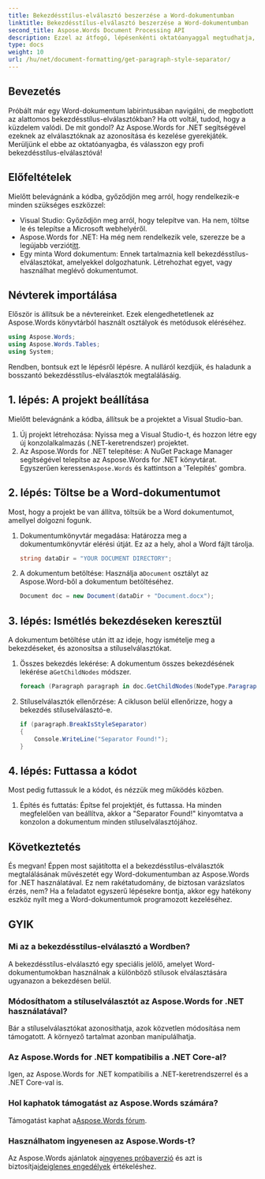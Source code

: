 ```yaml
---
title: Bekezdésstílus-elválasztó beszerzése a Word-dokumentumban
linktitle: Bekezdésstílus-elválasztó beszerzése a Word-dokumentumban
second_title: Aspose.Words Document Processing API
description: Ezzel az átfogó, lépésenkénti oktatóanyaggal megtudhatja, hogyan azonosíthatja és kezelheti a bekezdésstílus-elválasztókat a Word dokumentumokban az Aspose.Words for .NET segítségével.
type: docs
weight: 10
url: /hu/net/document-formatting/get-paragraph-style-separator/
---
```


## Bevezetés

Próbált már egy Word-dokumentum labirintusában navigálni, de megbotlott az alattomos bekezdésstílus-elválasztókban? Ha ott voltál, tudod, hogy a küzdelem valódi. De mit gondol? Az Aspose.Words for .NET segítségével ezeknek az elválasztóknak az azonosítása és kezelése gyerekjáték. Merüljünk el ebbe az oktatóanyagba, és válasszon egy profi bekezdésstílus-elválasztóvá!

## Előfeltételek

Mielőtt belevágnánk a kódba, győződjön meg arról, hogy rendelkezik-e minden szükséges eszközzel:

- Visual Studio: Győződjön meg arról, hogy telepítve van. Ha nem, töltse le és telepítse a Microsoft webhelyéről.
- Aspose.Words for .NET: Ha még nem rendelkezik vele, szerezze be a legújabb verziót[itt](https://releases.aspose.com/words/net/).
- Egy minta Word dokumentum: Ennek tartalmaznia kell bekezdésstílus-elválasztókat, amelyekkel dolgozhatunk. Létrehozhat egyet, vagy használhat meglévő dokumentumot.

## Névterek importálása

Először is állítsuk be a névtereinket. Ezek elengedhetetlenek az Aspose.Words könyvtárból használt osztályok és metódusok eléréséhez.

```csharp
using Aspose.Words;
using Aspose.Words.Tables;
using System;
```

Rendben, bontsuk ezt le lépésről lépésre. A nulláról kezdjük, és haladunk a bosszantó bekezdésstílus-elválasztók megtalálásáig.

## 1. lépés: A projekt beállítása

Mielőtt belevágnánk a kódba, állítsuk be a projektet a Visual Studio-ban.

1. Új projekt létrehozása: Nyissa meg a Visual Studio-t, és hozzon létre egy új konzolalkalmazás (.NET-keretrendszer) projektet.
2.  Az Aspose.Words for .NET telepítése: A NuGet Package Manager segítségével telepítse az Aspose.Words for .NET könyvtárat. Egyszerűen keressen`Aspose.Words` és kattintson a 'Telepítés' gombra.

## 2. lépés: Töltse be a Word-dokumentumot

Most, hogy a projekt be van állítva, töltsük be a Word dokumentumot, amellyel dolgozni fogunk.

1. Dokumentumkönyvtár megadása: Határozza meg a dokumentumkönyvtár elérési útját. Ez az a hely, ahol a Word fájlt tárolja.

    ```csharp
    string dataDir = "YOUR DOCUMENT DIRECTORY";
    ```

2.  A dokumentum betöltése: Használja a`Document` osztályt az Aspose.Word-ből a dokumentum betöltéséhez.

    ```csharp
    Document doc = new Document(dataDir + "Document.docx");
    ```

## 3. lépés: Ismétlés bekezdéseken keresztül

A dokumentum betöltése után itt az ideje, hogy ismételje meg a bekezdéseket, és azonosítsa a stíluselválasztókat.

1.  Összes bekezdés lekérése: A dokumentum összes bekezdésének lekérése a`GetChildNodes` módszer.

    ```csharp
    foreach (Paragraph paragraph in doc.GetChildNodes(NodeType.Paragraph, true))
    ```

2. Stíluselválasztók ellenőrzése: A cikluson belül ellenőrizze, hogy a bekezdés stíluselválasztó-e.

    ```csharp
    if (paragraph.BreakIsStyleSeparator)
    {
        Console.WriteLine("Separator Found!");
    }
    ```

## 4. lépés: Futtassa a kódot

Most pedig futtassuk le a kódot, és nézzük meg működés közben.

1. Építés és futtatás: Építse fel projektjét, és futtassa. Ha minden megfelelően van beállítva, akkor a "Separator Found!" kinyomtatva a konzolon a dokumentum minden stíluselválasztójához.

## Következtetés

És megvan! Éppen most sajátította el a bekezdésstílus-elválasztók megtalálásának művészetét egy Word-dokumentumban az Aspose.Words for .NET használatával. Ez nem rakétatudomány, de biztosan varázslatos érzés, nem? Ha a feladatot egyszerű lépésekre bontja, akkor egy hatékony eszköz nyílt meg a Word-dokumentumok programozott kezeléséhez.

## GYIK

### Mi az a bekezdésstílus-elválasztó a Wordben?
A bekezdésstílus-elválasztó egy speciális jelölő, amelyet Word-dokumentumokban használnak a különböző stílusok elválasztására ugyanazon a bekezdésen belül.

### Módosíthatom a stíluselválasztót az Aspose.Words for .NET használatával?
Bár a stíluselválasztókat azonosíthatja, azok közvetlen módosítása nem támogatott. A környező tartalmat azonban manipulálhatja.

### Az Aspose.Words for .NET kompatibilis a .NET Core-al?
Igen, az Aspose.Words for .NET kompatibilis a .NET-keretrendszerrel és a .NET Core-val is.

### Hol kaphatok támogatást az Aspose.Words számára?
 Támogatást kaphat a[Aspose.Words fórum](https://forum.aspose.com/c/words/8).

### Használhatom ingyenesen az Aspose.Words-t?
 Az Aspose.Words ajánlatok a[ingyenes próbaverzió](https://releases.aspose.com/) és azt is biztosítja[ideiglenes engedélyek](https://purchase.aspose.com/temporary-license/) értékeléshez.
